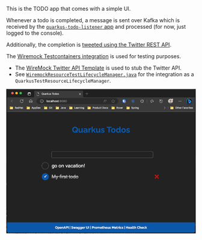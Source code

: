 This is the TODO app that comes with a simple UI.

Whenever a todo is completed, a message is sent over Kafka which is received by the [`quarkus-todo-listener` app](../quarkus-todo-listener) and processed (for now, just logged to the console).

Additionally, the completion is [tweeted using the Twitter REST API](https://developer.twitter.com/en/docs/twitter-api/tweets/manage-tweets/api-reference/post-tweets).

The [Wiremock Testcontainers integration](https://testcontainers.com/modules/wiremock/) is used for testing purposes.
- The [WireMock Twitter API Template](https://library.wiremock.org/catalog/api/twitter-com-current/) is used to stub the Twitter API.
- See [`WiremockResourceTestLifecycleManager.java`](src/test/java/com/acme/todo/WiremockResourceTestLifecycleManager.java) for the integration as a `QuarkusTestResourceLifecycleManager`.

![Quarkus todos](images/quarkus-todos.png)